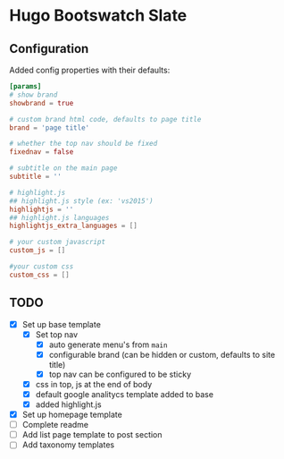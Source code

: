 # Hugo Bootswatch Slate

## Configuration

Added config properties with their defaults:

``` toml
[params]
# show brand
showbrand = true

# custom brand html code, defaults to page title
brand = 'page title'

# whether the top nav should be fixed
fixednav = false

# subtitle on the main page
subtitle = ''

# highlight.js
## highlight.js style (ex: 'vs2015')
highlightjs = ''
## highlight.js languages
highlightjs_extra_languages = []

# your custom javascript
custom_js = []

#your custom css
custom_css = []
```

## TODO

- [x] Set up base template
  - [x] Set top nav
    - [x] auto generate menu's from `main`
    - [x] configurable brand (can be hidden or custom, defaults to site title)
    - [x] top nav can be configured to be sticky
  - [x] css in top, js at the end of body
  - [x] default google analitycs template added to base
  - [x] added highlight.js
- [x] Set up homepage template
- [ ] Complete readme
- [ ] Add list page template to post section
- [ ] Add taxonomy templates
